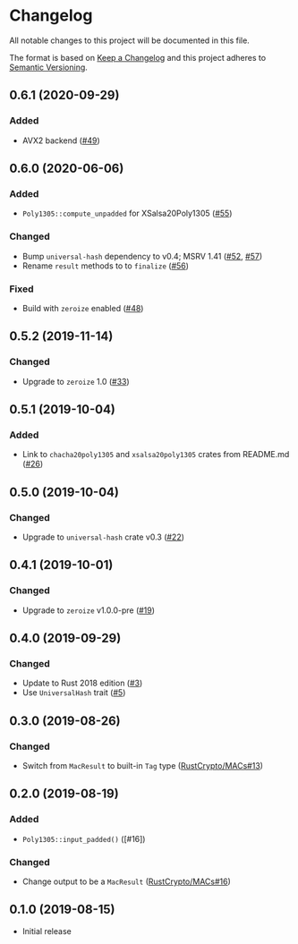 # Changelog

All notable changes to this project will be documented in this file.

The format is based on [Keep a Changelog](https://keepachangelog.com/en/1.0.0/)
and this project adheres to [Semantic Versioning](https://semver.org/spec/v2.0.0.html).

## 0.6.1 (2020-09-29)
### Added
- AVX2 backend ([#49])

[#49]: https://github.com/RustCrypto/universal-hashes/pull/49

## 0.6.0 (2020-06-06)
### Added
- `Poly1305::compute_unpadded` for XSalsa20Poly1305 ([#55])

### Changed
- Bump `universal-hash` dependency to v0.4; MSRV 1.41 ([#52], [#57])
- Rename `result` methods to to `finalize` ([#56])

### Fixed
- Build with `zeroize` enabled ([#48])

[#57]: https://github.com/RustCrypto/universal-hashes/pull/57
[#56]: https://github.com/RustCrypto/universal-hashes/pull/56
[#55]: https://github.com/RustCrypto/universal-hashes/pull/55
[#52]: https://github.com/RustCrypto/universal-hashes/pull/52
[#48]: https://github.com/RustCrypto/universal-hashes/pull/48

## 0.5.2 (2019-11-14)
### Changed
- Upgrade to `zeroize` 1.0 ([#33])

[#33]: https://github.com/RustCrypto/universal-hashes/pull/33

## 0.5.1 (2019-10-04)
### Added
- Link to `chacha20poly1305` and `xsalsa20poly1305` crates from README.md ([#26])

[#26]: https://github.com/RustCrypto/universal-hashes/pull/26

## 0.5.0 (2019-10-04)
### Changed
- Upgrade to `universal-hash` crate v0.3 ([#22])

[#22]: https://github.com/RustCrypto/universal-hashes/pull/22

## 0.4.1 (2019-10-01)
### Changed
- Upgrade to `zeroize` v1.0.0-pre ([#19])

[#19]: https://github.com/RustCrypto/universal-hashes/pull/19

## 0.4.0 (2019-09-29)
### Changed
- Update to Rust 2018 edition ([#3])
- Use `UniversalHash` trait ([#5])

[#3]: https://github.com/RustCrypto/universal-hashes/pull/3
[#5]: https://github.com/RustCrypto/universal-hashes/pull/5

## 0.3.0 (2019-08-26)
### Changed
- Switch from `MacResult` to built-in `Tag` type ([RustCrypto/MACs#13])

[RustCrypto/MACs#13]: https://github.com/RustCrypto/MACs/pull/13

## 0.2.0 (2019-08-19)
### Added
- `Poly1305::input_padded()` ([#16])

### Changed
- Change output to be a `MacResult` ([RustCrypto/MACs#16])

[RustCrypto/MACs#16]: https://github.com/RustCrypto/MACs/pull/16

## 0.1.0 (2019-08-15)

- Initial release
